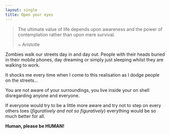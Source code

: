 ```yaml
---
layout: single
title: Open your eyes
---
```


> The ultimate value of life depends upon awareness and the power of contemplation rather than upon mere survival.
> 
> \~ Aristotle

Zombies walk our streets day in and day out. People with their heads buried in their mobile phones, day dreaming or simply just sleeping whilst they are walking to work.

It shocks me every time when I come to this realisation as I dodge people on the streets…

You are not aware of your surroundings, you live inside your on shell disregarding anyone and everyone.

If everyone would try to be a little more aware and try not to step on every others toes (_figuratively and not so figuratively_) everything would be so much better for all.

**Human, please be HUMAN!**